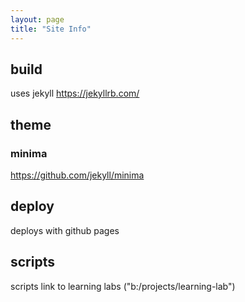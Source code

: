 ```yaml
---
layout: page
title: "Site Info"
---
```


## build

uses jekyll <https://jekyllrb.com/>

## theme

### minima

  <https://github.com/jekyll/minima>

## deploy

deploys with github pages

## scripts

scripts link to learning labs ("b:/projects/learning-lab")
